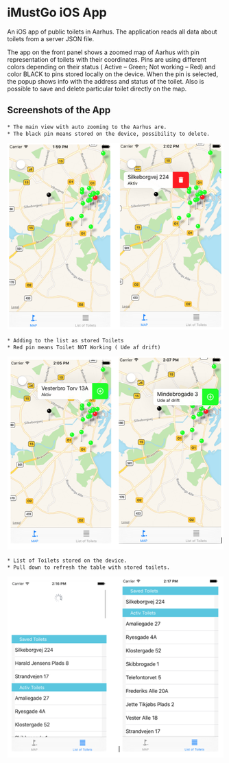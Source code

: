 # iMustGo iOS App
An iOS app of public toilets in Aarhus. The application reads all data about toilets from a server JSON file.

The app on the front panel shows a zoomed map of Aarhus with pin representation of toilets with their coordinates. Pins are using different colors depending on their status ( Active – Green; Not working – Red) and color BLACK to pins stored locally on the device. When the pin is selected, the popup shows info with the address and status of the toilet. Also is possible to save and delete particular toilet directly on the map.

## Screenshots of the App

```
* The main view with auto zooming to the Aarhus are.
* The black pin means stored on the device, possibility to delete.
```

<p align="center">
  <img src="example_1.png" width="550"/>
</p>



```
* Adding to the list as stored Toilets
* Red pin means Toilet NOT Working ( Ude af drift) 
```

<p align="center">
  <img src="example_2.png" width="550"/>
</p>


```
* List of Toilets stored on the device.
* Pull down to refresh the table with stored toilets.
```

<p align="center">
  <img src="example_3.png" width="550"/>
</p>